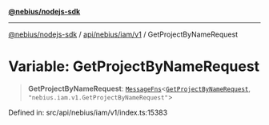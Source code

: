 [**@nebius/nodejs-sdk**](../../../../../README.md)

---

[@nebius/nodejs-sdk](../../../../../README.md) / [api/nebius/iam/v1](../README.md) / GetProjectByNameRequest

# Variable: GetProjectByNameRequest

> **GetProjectByNameRequest**: [`MessageFns`](../../../../../runtime/protos/core/interfaces/MessageFns.md)\<[`GetProjectByNameRequest`](../interfaces/GetProjectByNameRequest.md), `"nebius.iam.v1.GetProjectByNameRequest"`\>

Defined in: src/api/nebius/iam/v1/index.ts:15383
